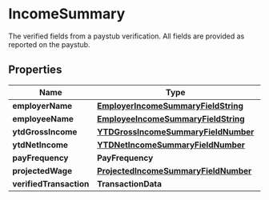 

# IncomeSummary

The verified fields from a paystub verification. All fields are provided as reported on the paystub.

## Properties

| Name | Type | Description | Notes |
|------------ | ------------- | ------------- | -------------|
|**employerName** | [**EmployerIncomeSummaryFieldString**](EmployerIncomeSummaryFieldString.md) |  |  |
|**employeeName** | [**EmployeeIncomeSummaryFieldString**](EmployeeIncomeSummaryFieldString.md) |  |  |
|**ytdGrossIncome** | [**YTDGrossIncomeSummaryFieldNumber**](YTDGrossIncomeSummaryFieldNumber.md) |  |  |
|**ytdNetIncome** | [**YTDNetIncomeSummaryFieldNumber**](YTDNetIncomeSummaryFieldNumber.md) |  |  |
|**payFrequency** | **PayFrequency** |  |  |
|**projectedWage** | [**ProjectedIncomeSummaryFieldNumber**](ProjectedIncomeSummaryFieldNumber.md) |  |  |
|**verifiedTransaction** | **TransactionData** |  |  |



